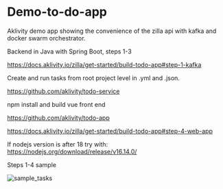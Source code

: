 # Demo-to-do-app
Aklivity demo app showing the convenience of the zilla api with kafka and docker swarm orchestrator.


Backend in Java with Spring Boot, steps 1-3

https://docs.aklivity.io/zilla/get-started/build-todo-app#step-1-kafka


Create and run tasks from root project level in .yml and .json.

https://github.com/aklivity/todo-service


npm install and build vue front end 

https://github.com/aklivity/todo-app

https://docs.aklivity.io/zilla/get-started/build-todo-app#step-4-web-app


If nodejs version is after 18 try with: https://nodejs.org/download/release/v16.14.0/


Steps 1-4 sample

![sample_tasks](https://user-images.githubusercontent.com/54422342/182006552-9f8f3846-458a-45c1-83fb-2536cc1106d0.jpg)
